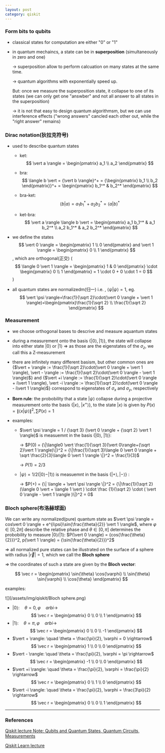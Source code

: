 ```yaml
---
layout: post
category: qiskit
---
```


<script type="text/x-mathjax-config">
  MathJax.Hub.Config({
    jax: ["input/TeX", "output/HTML-CSS"],
    tex2jax: {
      inlineMath: [ ['$', '$'], ["\\(", "\\)"] ],
      displayMath: [ ['$$', '$$'], ["\\[", "\\]"] ],
      processEscapes: true,
      skipTags: ['script', 'noscript', 'style', 'textarea', 'pre', 'code']
    }
  });
</script>
<script src="https://cdn.mathjax.org/mathjax/latest/MathJax.js?config=TeX-AMS_HTML" type="text/javascript"></script>

### Form bits to qubits

- classical states for computation are either "0" or "1"

- in quantum mechaincs, a state can be in **superposition** (simultaneously in zero and one)

  -> superposition allow to perform calcuation on many states at the same time.

  -> quantum algorithms with exponentially speed up.

  But: once we measure the superposition state, it collapse to one of its states (we can only get one "answber" and not all answer to all states in the superposition)

  -> it is not that easy to design quantum algorithmsm, but we can use interference effects ("wrong answers" cancled each other out, while the "right answer" remains)

### Dirac notation(狄拉克符号)

- used to describe quantum states

  - ket:
    $$
    \vert a \rangle = \begin{pmatrix} a_1 \\ a_2 \end{pmatrix}
    $$

  - bra:
    $$
    \langle b \vert = {\vert b \rangle}^+ = {\begin{pmatrix} b_1 \\ b_2 \end{pmatrix}}^+ = \begin{pmatrix} b_1^* & b_2^* \end{pmatrix}
    $$

  - bra-ket:
    $$
    \langle b \vert a \rangle = a_1 b_1^* + a_2 b_2^* = {\langle a \vert b  \rangle}^*
    $$

  - ket-bra:
    $$
    \vert a \rangle \langle b \vert = \begin{pmatrix} a_1 b_1^* & a_1 b_2^* \\ a_2 b_1^* & a_2 b_2^* \end{pmatrix}
    $$

- we define the states
  $$
   \vert 0 \rangle = \begin{pmatrix} 1 \\ 0 \end{pmatrix} and \vert 1 \rangle = \begin{pmatrix} 0 \\ 1 \end{pmatrix}
  $$
  , which are orthogonal(正交) (
  $$
  \langle 0 \vert 1 \rangle = \begin{pmatrix} 1 & 0 \end{pmatrix} \cdot \begin{pmatrix} 0 \\ 1 \end{pmatrix} = 1 \cdot 0 + 0 \cdot 1 = 0
  $$
  )

- all quantum states are normalizedm(归一) i.e. , $\langle \psi \vert \psi \rangle=1$, eg.
  $$
  \vert \psi \rangle=\frac{1}{\sqrt 2}\cdot(\vert 0 \rangle + \vert 1 \rangle)=\begin{pmatrix}\frac{1}{\sqrt 2} \\ \frac{1}{\sqrt 2} \end{pmatrix}
  $$

### Measurement

- we choose orthogonal bases to descrive and measure aquantum states

- during a measurement onto the basis {$\vert 0 \rangle, \vert 1 \rangle$}, the state will collapse into either state $\vert 0 \rangle$ or $\vert 1 \rangle$ => as those are the eigenstates of the $\sigma_z$, we call this a Z-measurement

- there are infinitely many different basism, but other common ones are {$\vert + \rangle := \frac{1}{\sqrt 2}\cdot(\vert 0 \rangle + \vert 1 \rangle), \vert - \rangle := \frac{1}{\sqrt 2}\cdot(\vert 0 \rangle - \vert 1 \rangle)$} and {$\vert +i \rangle := \frac{1}{\sqrt 2}\cdot(\vert 0 \rangle + i\vert 1 \rangle), \vert -i \rangle := \frac{1}{\sqrt 2}\cdot(\vert 0 \rangle - i\vert 1 \rangle)$} correspond to eigenstates of $\sigma_x$ and $\sigma_y$, respectively

- **Born rule**: the probobility that a state $\vert \psi \rangle$ collapse during a projective measurement onto the basis {$\vert x \rangle$, $\vert x^+ \rangle$}, to the state $\vert x \rangle$ is given by $P(x) = {\|\langle x \vert \psi \rangle \|}^2, \sum{P(x)} = 1$

- examples:

  - $\vert \psi \rangle = 1 / {\sqrt 3} (\vert 0 \rangle + {\sqrt 2} \vert 1 \rangle)$ is measuemnt in the basis {$\vert 0 \rangle$, $\vert 1 \rangle$}:

    -> $P(0) = {\|\langle0 \vert \frac{1}{\sqrt 3}(\vert 0\rangle+{\sqrt 2}\vert 1 \rangle)\|}^2 = {\|\frac{1}{\sqrt 3}\langle 0 \vert 0 \rangle + \sqrt \frac{2}{3}\langle 0 \vert 1 \rangle \|}^2 = \frac{1}{3}$

    -> $P(1) = 2/3$

  - $\vert \psi \rangle  = 1/2( \vert 0 \rangle  -  \vert 1 \rangle )$ is measuemnt in the basis {$\vert + \rangle ,  \vert - \rangle$} :

    -> $P(+) = {\| \langle + \vert \psi \rangle \|}^2 = {\|\frac{1}{\sqrt 2}(\langle 0 \vert + \langle 1 \vert ) \cdot \frac {1}{\sqrt 2} \cdot ( \vert 0 \rangle - \vert 1 \rangle )\|}^2 = 0$

### Bloch sphere(布洛赫球面)

We can write any normalized(pure) quantum state as $\vert \psi \rangle = cos\vert 0 \rangle + e^{i\psi}\sin{\frac{\theta}{2}} \vert 1 \rangle$, where $\varphi \in [0, 2\pi]$ describe the relative phase and $\theta \in [0, \pi]$ determines the probobility to measure $\vert 0 \rangle / \vert 1 \rangle$: $P(\vert 0 \rangle) = \{cos{\frac{\theta}{2}}}^2, p(\vert 1 \rangle) = {\sin{\frac{\theta}{2}}}^2$

=> all normalized pure states can be illustrated on the surface of a sphere with radius $\vert \vec r \vert = 1$, which we call the **Bloch sphere**

=> the coordinates of such a state are given by the **Bloch vector**:

$$
\vec r = \begin{pmatrix}
\sin{\theta} \cos{\varphi} \\
\sin{\theta} \sin{\varphi} \\
\cos{\theta}
\end{pmatrix}
$$

examples:

![](/assets/img/qiskit/Bloch sphere.png)

- $\vert 0 \rangle: \quad \theta = 0, \varphi \quad arbi \rightarrow$
  $$
    \vec r = \begin{pmatrix}
    0 \\
    0 \\
    1
    \end{pmatrix}
  $$
- $\vert 1 \rangle: \quad \theta = \pi, \varphi \quad arbi \rightarrow$
  $$
    \vec r = \begin{pmatrix}
    0 \\
    0 \\
    -1
    \end{pmatrix}
  $$
- $\vert + \rangle: \quad \theta = \frac{\pi}{2}, \varphi = 0 \rightarrow$
  $$
    \vec r = \begin{pmatrix}
    1 \\
    0 \\
    0
    \end{pmatrix}
  $$
- $\vert - \rangle: \quad \theta = \frac{\pi}{2}, \varphi = \pi \rightarrow$
  $$
    \vec r = \begin{pmatrix}
    -1 \\
    0 \\
    0
    \end{pmatrix}
  $$
- $\vert +i \rangle: \quad \theta = \frac{\pi}{2}, \varphi = \frac{\pi}{2} \rightarrow$
  $$
    \vec r = \begin{pmatrix}
    0 \\
    1 \\
    0
    \end{pmatrix}
  $$
- $\vert -i \rangle: \quad \theta = \frac{\pi}{2}, \varphi = \frac{3\pi}{2} \rightarrow$
  $$
    \vec r = \begin{pmatrix}
    0 \\
    0 \\
    1
    \end{pmatrix}
  $$

---

### References

[Qiskit lecture Note: Qubits and Quantum States, Quantum Circuits, Measurements](https://github.com/qiskit-community/intro-to-quantum-computing-and-quantum-hardware/blob/master/lectures/introqcqh-lecture-notes-1.pdf?raw=true)

[Qiskit Learn lecture](https://qiskit.org/learn/intro-qc-qh/)
